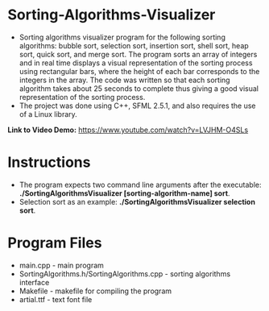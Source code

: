# Sorting-Algorithms-Visualizer
- Sorting algorithms visualizer program for the following sorting algorithms: bubble sort, selection sort, insertion sort, shell sort, heap sort, quick sort, and merge sort. The program sorts an array of integers and in real time displays a visual representation of the sorting process using rectangular bars, where the height of each bar corresponds to the integers in the array. The code was written so that each sorting algorithm takes about 25 seconds to complete thus giving a good visual representation of the sorting process.
- The project was done using C++, SFML 2.5.1, and also requires the use of a Linux library.

**Link to Video Demo:** https://www.youtube.com/watch?v=LVJHM-O4SLs

# Instructions
- The program expects two command line arguments after the executable: **./SortingAlgorithmsVisualizer [sorting-algorithm-name] sort**. 
- Selection sort as an example: **./SortingAlgorithmsVisualizer selection sort**.

# Program Files
- main.cpp - main program
- SortingAlgorithms.h/SortingAlgorithms.cpp - sorting algorithms interface
- Makefile - makefile for compiling the program
- artial.ttf - text font file
